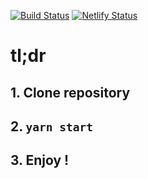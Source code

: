 [![Build Status](https://travis-ci.com/TheRealBarenziah/checkpoint-4-wild-circus-react.svg?branch=dev)](https://travis-ci.com/TheRealBarenziah/checkpoint-4-wild-circus-react)
[![Netlify Status](https://api.netlify.com/api/v1/badges/cc7c49bc-0298-4ec8-ae24-8c7f02300ad6/deploy-status)](https://app.netlify.com/sites/wild-circus-react-cp4/deploys)
# tl;dr 
## 1. Clone repository
## 2. `yarn start`
## 3. Enjoy !
